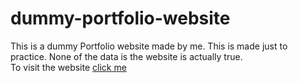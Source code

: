 # dummy-portfolio-website
This is a dummy Portfolio website made by me. This is made just to practice. None of the data is the website is actually true.<br> 
To visit the website [click me](https://vivian-ludrick.github.io/dummy-portfolio-website/)
